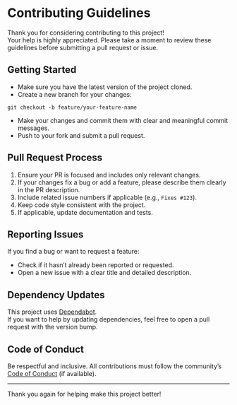 # Contributing Guidelines

Thank you for considering contributing to this project!  
Your help is highly appreciated. Please take a moment to review these guidelines before submitting a pull request or issue.

## Getting Started

- Make sure you have the latest version of the project cloned.
- Create a new branch for your changes:

```
git checkout -b feature/your-feature-name
```

- Make your changes and commit them with clear and meaningful commit messages.
- Push to your fork and submit a pull request.

## Pull Request Process

1. Ensure your PR is focused and includes only relevant changes.
2. If your changes fix a bug or add a feature, please describe them clearly in the PR description.
3. Include related issue numbers if applicable (e.g., `Fixes #123`).
4. Keep code style consistent with the project.
5. If applicable, update documentation and tests.

## Reporting Issues

If you find a bug or want to request a feature:
- Check if it hasn’t already been reported or requested.
- Open a new issue with a clear title and detailed description.

## Dependency Updates

This project uses [Dependabot](https://docs.github.com/en/code-security/supply-chain-security/keeping-your-dependencies-updated-automatically).  
If you want to help by updating dependencies, feel free to open a pull request with the version bump.

## Code of Conduct

Be respectful and inclusive. All contributions must follow the community’s [Code of Conduct](CODE_OF_CONDUCT.md) (if available).

---

Thank you again for helping make this project better!
